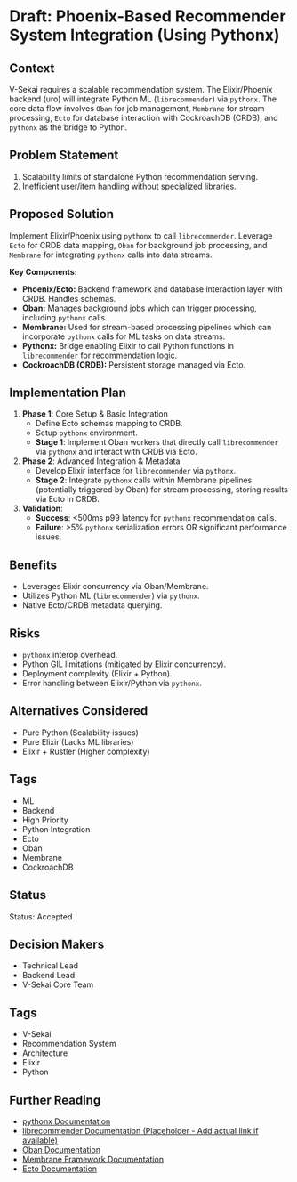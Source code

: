 # Draft: Phoenix-Based Recommender System Integration (Using Pythonx)

## **Context**

V-Sekai requires a scalable recommendation system. The Elixir/Phoenix backend (uro) will integrate Python ML (`librecommender`) via `pythonx`. The core data flow involves `Oban` for job management, `Membrane` for stream processing, `Ecto` for database interaction with CockroachDB (CRDB), and `pythonx` as the bridge to Python.

## **Problem Statement**

1.  Scalability limits of standalone Python recommendation serving.
2.  Inefficient user/item handling without specialized libraries.

## **Proposed Solution**

Implement Elixir/Phoenix using `pythonx` to call `librecommender`. Leverage `Ecto` for CRDB data mapping, `Oban` for background job processing, and `Membrane` for integrating `pythonx` calls into data streams.

**Key Components:**

- **Phoenix/Ecto:** Backend framework and database interaction layer with CRDB. Handles schemas.
- **Oban:** Manages background jobs which can trigger processing, including `pythonx` calls.
- **Membrane:** Used for stream-based processing pipelines which can incorporate `pythonx` calls for ML tasks on data streams.
- **Pythonx:** Bridge enabling Elixir to call Python functions in `librecommender` for recommendation logic.
- **CockroachDB (CRDB):** Persistent storage managed via Ecto.

## **Implementation Plan**

1.  **Phase 1**: Core Setup & Basic Integration
    - Define Ecto schemas mapping to CRDB.
    - Setup `pythonx` environment.
    - **Stage 1**: Implement Oban workers that directly call `librecommender` via `pythonx` and interact with CRDB via Ecto.
2.  **Phase 2**: Advanced Integration & Metadata
    - Develop Elixir interface for `librecommender` via `pythonx`.
    - **Stage 2**: Integrate `pythonx` calls within Membrane pipelines (potentially triggered by Oban) for stream processing, storing results via Ecto in CRDB.
3.  **Validation**:
    - **Success**: <500ms p99 latency for `pythonx` recommendation calls.
    - **Failure**: >5% `pythonx` serialization errors OR significant performance issues.

## **Benefits**

- Leverages Elixir concurrency via Oban/Membrane.
- Utilizes Python ML (`librecommender`) via `pythonx`.
- Native Ecto/CRDB metadata querying.

## **Risks**

- `pythonx` interop overhead.
- Python GIL limitations (mitigated by Elixir concurrency).
- Deployment complexity (Elixir + Python).
- Error handling between Elixir/Python via `pythonx`.

## **Alternatives Considered**

- Pure Python (Scalability issues)
- Pure Elixir (Lacks ML libraries)
- Elixir + Rustler (Higher complexity)

## **Tags**

- ML
- Backend
- High Priority
- Python Integration
- Ecto
- Oban
- Membrane
- CockroachDB

## Status

Status: Accepted <!-- Draft | Proposed | Rejected | Accepted | Deprecated | Superseded by -->

## Decision Makers

- Technical Lead
- Backend Lead
- V-Sekai Core Team

## Tags

- V-Sekai
- Recommendation System
- Architecture
- Elixir
- Python

## Further Reading

- [pythonx Documentation](https://github.com/elixir-python/pythonx)
- [librecommender Documentation (Placeholder - Add actual link if available)](URL_TO_LIBRECOMMENDER)
- [Oban Documentation](https://getoban.pro/docs/stable/Oban.html)
- [Membrane Framework Documentation](https://membraneframework.org/guide)
- [Ecto Documentation](https://hexdocs.pm/ecto/Ecto.html)
